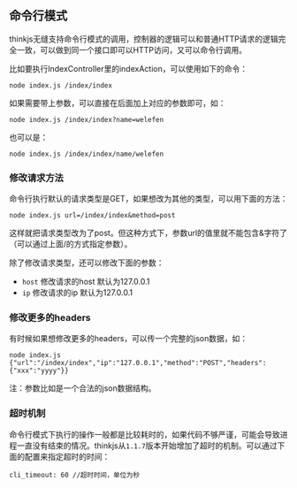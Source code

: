 ## 命令行模式

thinkjs无缝支持命令行模式的调用，控制器的逻辑可以和普通HTTP请求的逻辑完全一致，可以做到同一个接口即可以HTTP访问，又可以命令行调用。

比如要执行IndexController里的indexAction，可以使用如下的命令：

```shell
node index.js /index/index
```

如果需要带上参数，可以直接在后面加上对应的参数即可，如：

```shell
node index.js /index/index?name=welefen
```

也可以是：

```shell
node index.js /index/index/name/welefen
```

### 修改请求方法

命令行执行默认的请求类型是GET，如果想改为其他的类型，可以用下面的方法：

```shell
node index.js url=/index/index&method=post
```

这样就把请求类型改为了post。但这种方式下，参数url的值里就不能包含&字符了（可以通过上面/的方式指定参数）。

除了修改请求类型，还可以修改下面的参数：

* `host` 修改请求的host 默认为127.0.0.1
* `ip` 修改请求的ip 默认为127.0.0.1

### 修改更多的headers

有时候如果想修改更多的headers，可以传一个完整的json数据，如：

```shell
node index.js {"url":"/index/index","ip":"127.0.0.1","method":"POST","headers":{"xxx":"yyyy"}}
```

注：参数比如是一个合法的json数据结构。


### 超时机制

命令行模式下执行的操作一般都是比较耗时的，如果代码不够严谨，可能会导致进程一直没有结束的情况。thinkjs从`1.1.7`版本开始增加了超时的机制。可以通过下面的配置来指定超时的时间：

```
cli_timeout: 60 //超时时间，单位为秒
```
